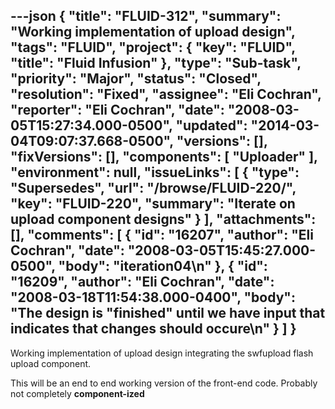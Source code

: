 ---json
{
  "title": "FLUID-312",
  "summary": "Working implementation of upload design",
  "tags": "FLUID",
  "project": {
    "key": "FLUID",
    "title": "Fluid Infusion"
  },
  "type": "Sub-task",
  "priority": "Major",
  "status": "Closed",
  "resolution": "Fixed",
  "assignee": "Eli Cochran",
  "reporter": "Eli Cochran",
  "date": "2008-03-05T15:27:34.000-0500",
  "updated": "2014-03-04T09:07:37.668-0500",
  "versions": [],
  "fixVersions": [],
  "components": [
    "Uploader"
  ],
  "environment": null,
  "issueLinks": [
    {
      "type": "Supersedes",
      "url": "/browse/FLUID-220/",
      "key": "FLUID-220",
      "summary": "Iterate on upload component designs"
    }
  ],
  "attachments": [],
  "comments": [
    {
      "id": "16207",
      "author": "Eli Cochran",
      "date": "2008-03-05T15:45:27.000-0500",
      "body": "iteration04\n"
    },
    {
      "id": "16209",
      "author": "Eli Cochran",
      "date": "2008-03-18T11:54:38.000-0400",
      "body": "The design is \"finished\" until we have input that indicates that changes should occure\n"
    }
  ]
}
---
Working implementation of upload design integrating the swfupload flash upload component.

This will be an end to end working version of the front-end code. Probably not completely **component-ized**

        